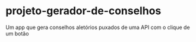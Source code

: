 # projeto-gerador-de-conselhos
 Um app que gera conselhos aletórios puxados de uma API com o clique de um botão
